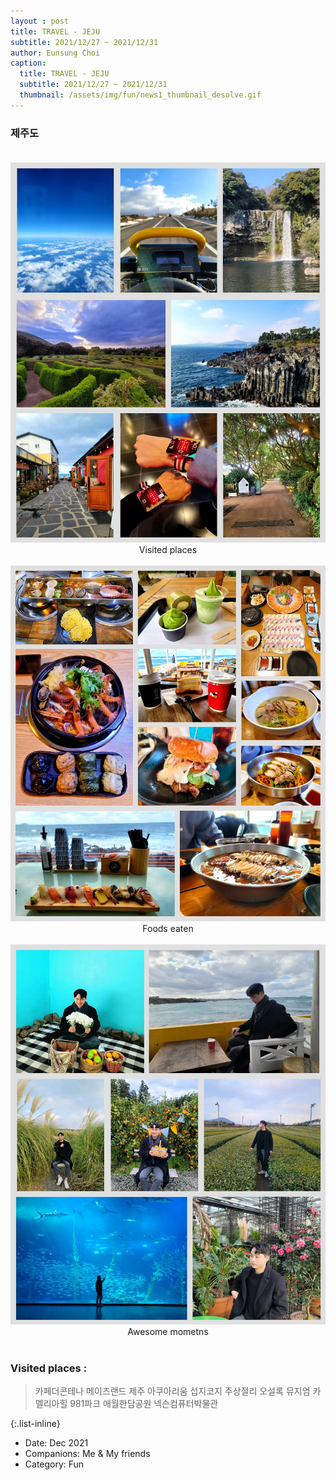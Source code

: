 ```yaml
--- 
layout : post
title: TRAVEL - JEJU
subtitle: 2021/12/27 ~ 2021/12/31
author: Eunsung Choi
caption:
  title: TRAVEL - JEJU
  subtitle: 2021/12/27 ~ 2021/12/31
  thumbnail: /assets/img/fun/news1_thumbnail_desolve.gif
---
```


### **제주도** <br> <br>
<img data-action="zoom" class="img-fluid d-block mx-auto" src= "/assets/img/fun/news1_1.jpg" alt='absolute' >
<center> Visited places </center>
<br>



<img data-action="zoom" class="img-fluid d-block mx-auto" src="/assets/img/fun/news1_2.jpg" alt='absolute'>
<center> Foods eaten </center>
<br>


<img data-action="zoom" class="img-fluid d-block mx-auto" src="/assets/img/fun/news1_3.jpg" alt='absolute'>
<center> Awesome mometns </center>
<br>


### **Visited places** : <br>
> 카페더콘테나
> 메이즈랜드
> 제주 아쿠아리움
> 섭지코지
> 주상절리
> 오설록 뮤지엄
> 카멜리아힐
> 981파크
> 애월한담공원
> 넥슨컴퓨터박물관


{:.list-inline}
- Date: Dec 2021
- Companions: Me & My friends
- Category: Fun
